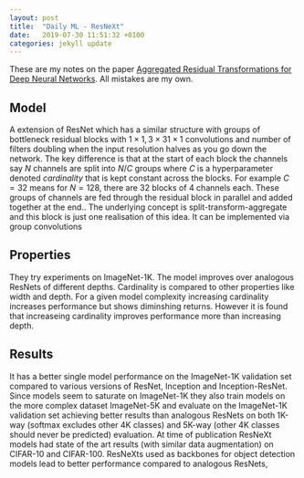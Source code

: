 ```yaml
---
layout: post
title:  "Daily ML - ResNeXt"
date:   2019-07-30 11:51:32 +0100
categories: jekyll update
---
```

These are my notes on the paper [Aggregated Residual Transformations for Deep Neural Networks](https://arxiv.org/abs/1611.05431). All mistakes are my own. 

## Model
A extension of ResNet which has a similar structure with groups of bottleneck residual blocks with $1 \times 1, 3\times 3 1\times 1$ convolutions and number of filters doubling when the input resolution halves as you go down the network. The key difference is that at the start of each block the channels say $N$ channels are split into $N/C$ groups where $C$ is a hyperparameter denoted *cardinality* that is kept constant across the blocks. For example $C=32$ means for $N = 128$, there are 32 blocks of $4$ channels each. These groups of channels are fed through the residual block in parallel and added together at the end.. The underlying concept is split-transform-aggregate and this block is just one realisation of this idea.   It can be implemented via group convolutions

## Properties
They try experiments on ImageNet-1K. The model improves over analogous ResNets of different depths. Cardinality is compared to other properties like width and depth. For a given model complexity increasing cardinality increases performance but shows diminshing returns. However it is found that increaseing cardinality improves performance more than increasing depth. 

## Results
It has a better single model performance on the ImageNet-1K validation set compared to various versions of ResNet, Inception and Inception-ResNet. Since models seem to saturate on ImageNet-1K they also train models on the more complex dataset ImageNet-5K and evaluate on the ImageNet-1K validation set achieving better results than analogous ResNets on both 1K-way (softmax excludes other 4K classes) and 5K-way (other 4K classes should never be predicted) evaluation. At time of publication ResNeXt models had state of the art results (with similar data augmentation) on CIFAR-10 and CIFAR-100. ResNeXts used as backbones for object detection models lead to better performance compared to analogous ResNets,